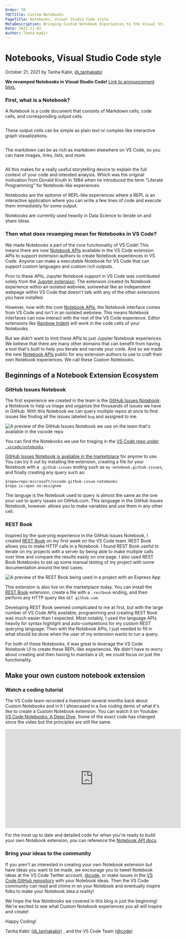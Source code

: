 ```yaml
---
Order: 70
TOCTitle: Custom Notebooks
PageTitle: Notebooks, Visual Studio Code style
MetaDescription: Bringing Custom Notebook Experiences to the Visual Studio Code Extension Marketplace.
Date: 2021-11-02
Author: Tanha Kabir
---
```


# Notebooks, Visual Studio Code style

October 21, 2021 by Tanha Kabir, [@_tanhakabir](https://twitter.com/_tanhakabir)

**We revamped Notebooks in Visual Studio Code!** [Link to announcement blog.](blogs/2021/08/05/notebooks)

### First, what is a Notebook?

A Notebook is a code document that consists of Markdown cells, code cells, and corresponding output cells.

<image>

These output cells can be simple as plain text or complex like interactive graph visualizations.

<image>

The markdown can be as rich as markdown elsewhere on VS Code, so you can have images, links, lists, and more.

<image>

All this makes for a really useful storytelling device to explain the full context of your code and intended analysis. Which was the original motivation from Donald Knuth in 1984 when he introduced the term "Literate Programming" for Notebook-like experiences.

Notebooks are the epitome of REPL-like experiences where a REPL is an interactive application where you can write a few lines of code and execute them immediately for some output.

Notebooks are currently used heavily in Data Science to iterate on and share ideas.

### Then what does revamping mean for Notebooks in VS Code?

We made Notebooks a part of the core functionality of VS Code! This means there are now [Notebook APIs](api/extension-guides/notebook) available in the VS Code extension APIs to support extension authors to create Notebook experiences in VS Code. Anyone can make a executable Notebook for VS Code that can support custom languages and custom rich outputs.

Prior to these APIs, Jupyter Notebook support in VS Code was contributed solely from the [Jupyter extension](https://marketplace.visualstudio.com/items?itemName=ms-toolsai.jupyter). The extension created its Notebook experience within an isolated webview, somewhat like an independent webpage within VS Code that doesn't talk with any of the other extensions you have installed.

However, now with the core [Notebook APIs](api/extension-guides/notebook), the Notebook interface comes from VS Code and isn't in an isolated webview. This means Notebook interfaces can now interact with the rest of the VS Code experience. Editor extensions like [Rainbow Indent](https://marketplace.visualstudio.com/items?itemName=oderwat.indent-rainbow) will work in the code cells of your Notebooks.

But we didn't want to limit these APIs to just Jupyter Notebook experiences. We believe that there are many other domains that can benefit from having a tool that's built to help you iterate and narrate your code. And so we made the new [Notebook APIs](api/extension-guides/notebook) public for any extension authors to use to craft their own Notebook experiences. We call these Custom Notebooks.

## Beginnings of a Notebook Extension Ecosystem

### GitHub Issues Notebook

The first experience we created in the team is the [GitHub Issues Notebook](https://marketplace.visualstudio.com/items?itemName=ms-vscode.vscode-github-issue-notebooks): a Notebook to help us triage and organize the thousands of issues we have in GitHub. With this Notebook we can query multiple repos at once to find issues like finding all the issues labeled `bug` and assigned to me.

![A preview of the GitHub Issues Notebook we use on the team that's available in the vscode repo](github-issues-notebook.png)

You can find the Notebooks we use for triaging in the [VS Code repo under `.vscode/notebooks`](https://github.com/microsoft/vscode/tree/main/.vscode/notebooks).

[GitHub Issues Notebook is avaliable in the marketplace]((https://marketplace.visualstudio.com/items?itemName=ms-vscode.vscode-github-issue-notebooks)) for anyone to use. You can try it out by installing the extension, creating a file for your Notebook with a `.github-issues` ending such as `my-notebook.github-issues`, and finally creating any query such as:

```
$repo=repo:microsoft/vscode-github-issue-notebooks
$repo is:open no:assignee

```

The languge is the Notebook used to query is almost the same as the one your use to query issues on GitHub.com. This language in the GitHub Issues Notebook, however. allows you to make variables and use them in any other cell.

### REST Book

Inspired by the querying experience in the GitHub Issues Notebook, I created [REST Book](https://marketplace.visualstudio.com/items?itemName=tanhakabir.rest-book) on my first week on the VS Code team. REST Book allows you to make HTTP calls in a Notebook. I found REST Book useful to iterate on my projects with a server by being able to make multiple calls over time and compare the results easily on one page. I also used REST Book Notebooks to set up some manual testing of my project with some documentation around the test cases.

![A preview of the REST Book being used in a project with an Express App](rest-book.png)

This extension is also live on the marketplace today. You can install the [REST Book](https://marketplace.visualstudio.com/items?itemName=tanhakabir.rest-book) extension, create a file with a `.restbook` ending, and then perform any HTTP query like `GET github.com`.

Developing REST Book seemed complicated to me at first, but with the large number of VS Code APIs available, programming and creating REST Book was much easier than I expected. Most notably, I used the language APIs heavily for syntax highlight and auto-completions for my custom REST querying language. Then with the Notebook APIs, I just needed to fill in what should be done when the user of my extension wants to run a query.

For both of these Notebooks, it was great to leverage the VS Code Notebook UI to create these REPL-like experiences. We didn't have to worry about creating and then having to maintain a UI; we could focus on just the functionality.
## Make your own custom notebook extension

### Watch a coding tutorial

The VS Code team recorded a livestream several months back about Custom Notebooks and in it I showcased in a live coding demo of what it's like to create a Custom Notebook extension. You can watch it on Youtube: [VS Code Notebooks: A Deep Dive](https://youtu.be/D-AXZZDTQhM). Some of the exact code has changed since the video but the principles are still the same.

<iframe width="560" height="315" src="https://www.youtube-nocookie.com/embed/D-AXZZDTQhM" title="YouTube video player" frameborder="0" allow="accelerometer; autoplay; clipboard-write; encrypted-media; gyroscope; picture-in-picture" allowfullscreen></iframe>

For the most up to date and detailed code for when you're ready to build your own Notebook extension, you can reference the [Notebook API docs]((api/extension-guides/notebook)).

### Bring your ideas to the community

If you aren't as interested in creating your own Notebook extension but have ideas you want to be made, we encourage you to tweet Notebook ideas at the VS Code Twitter account, [@code](https://twitter.com/code), or make issues in the [VS Code GitHub repository](https://github.com/microsoft/vscode) with your Notebook ideas. Then the VS Code community can read and chime in on your Notebook and eventually inspire folks to make your Notebook idea a reality!

We hope the few Notebooks we covered in this blog is just the beginning! We're excited to see what Custom Notebook experiences you all will inspire and create!


Happy Coding!

Tanha Kabir ([@_tanhakabir](https://twitter.com/_tanhakabir)) , and the VS Code Team ([@code](https://twitter.com/code))












